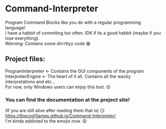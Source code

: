 # Command-Interpreter
Program Command Blocks like you do with a regular programming language!  
I have a habbit of commiting too often. IDK if its a good habbit (maybe if you lose everything).  
*Warning:* Contains some dirrrttyy code :grin:
## Project files:
ProgramInterpreter <- Contains the GUI components of the program  
InterpreterEngine <- The heart of it all. Contains all the wacky interpretations and etc...  
For now, only Windows users can enjoy this tool.  :unamused:
### You can find the documentation at the project site!
(If you are still alive after reading them that is) :smirk:  
https://thecool1james.github.io/Command-Interpreter/  
I'm kinda addicted to the emojis now. :stuck_out_tongue_closed_eyes:
